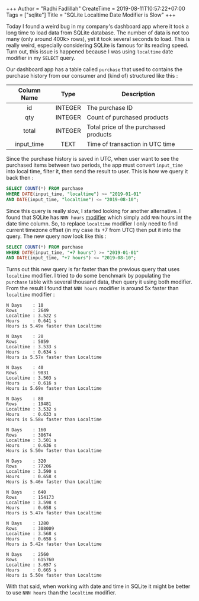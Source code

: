 +++
Author = "Radhi Fadlillah"
CreateTime = 2019-08-11T10:57:22+07:00
Tags = ["sqlite"]
Title = "SQLite Localtime Date Modifier is Slow"
+++

Today I found a weird bug in my company's dashboard app where it took a long time to load data from SQLite database. The number of data is not too many (only around 400k> rows), yet it took several seconds to load. This is really weird, especially considering SQLite is famous for its reading speed. Turn out, this issue is happened because I was using `localtime` date modifier in my `SELECT` query.

Our dashboard app has a table called `purchase` that used to contains the purchase history from our consumer and (kind of) structured like this :

| Column Name | Type    | Description                           |
|:-----------:|:-------:|---------------------------------------|
| id          | INTEGER | The purchase ID                       |
| qty         | INTEGER | Count of purchased products           |
| total       | INTEGER | Total price of the purchased products |
| input_time  | TEXT    | Time of transaction in UTC time       |

Since the purchase history is saved in UTC, when user want to see the purchased items between two periods, the app must convert `input_time` into local time, filter it, then send the result to user. This is how we query it back then :

```sql
SELECT COUNT(*) FROM purchase
WHERE DATE(input_time, "localtime") >= "2019-01-01"
AND DATE(input_time, "localtime") <= "2019-08-10";
```

Since this query is really slow, I started looking for another alternative. I found that SQLite has `NNN hours` [modifier][1] which simply add `NNN` hours int the date time column. So, to replace `localtime` modifier I only need to find current timezone offset (in my case its +7 from UTC) then put it into the query. The new query now look like this :

```sql
SELECT COUNT(*) FROM purchase
WHERE DATE(input_time, "+7 hours") >= "2019-01-01"
AND DATE(input_time, "+7 hours") <= "2019-08-10";
```

Turns out this new query is far faster than the previous query that uses `localtime` modifier. I tried to do some  benchmark by populating the `purchase` table with several thousand data, then query it using both modifier. From the result I found that `NNN hours` modifier is around 5x faster than `localtime` modifier :

```
N Days    : 10
Rows      : 2649
Localtime : 3.522 s
Hours     : 0.641 s
Hours is 5.49x faster than Localtime

N Days    : 20
Rows      : 5059
Localtime : 3.533 s
Hours     : 0.634 s
Hours is 5.57x faster than Localtime

N Days    : 40
Rows      : 9831
Localtime : 3.503 s
Hours     : 0.616 s
Hours is 5.69x faster than Localtime

N Days    : 80
Rows      : 19481
Localtime : 3.532 s
Hours     : 0.633 s
Hours is 5.58x faster than Localtime

N Days    : 160
Rows      : 38674
Localtime : 3.501 s
Hours     : 0.636 s
Hours is 5.50x faster than Localtime

N Days    : 320
Rows      : 77206
Localtime : 3.590 s
Hours     : 0.658 s
Hours is 5.46x faster than Localtime

N Days    : 640
Rows      : 154173
Localtime : 3.598 s
Hours     : 0.658 s
Hours is 5.47x faster than Localtime

N Days    : 1280
Rows      : 308009
Localtime : 3.568 s
Hours     : 0.658 s
Hours is 5.42x faster than Localtime

N Days    : 2560
Rows      : 615760
Localtime : 3.657 s
Hours     : 0.665 s
Hours is 5.50x faster than Localtime
```

With that said, when working with date and time in SQLite it might be better to use `NNN hours` than the `localtime` modifier.

[1]: https://sqlite.org/lang_datefunc.html